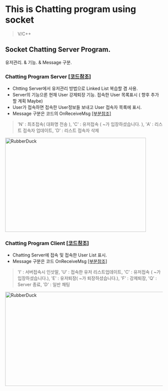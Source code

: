 # This is Chatting program using socket
 
> V/C++

## Socket Chatting Server Program.
 유저관리. & 기능. & Message 구분.

###  Chatting Program Server [[코드참조]](https://github.com/malvr00/Cplusplus-ChattingProgram/tree/main/ChatServer)
* Chtting Server에서 유저관리 방법으로 Linked List 복습할 겸 사용.
* Server의 기능으론 현재 User 강제퇴장 기능. 접속한 User 목록표시 ( 향후 추가 할 계획 Maybe)
* User가 접속하면 접속한 User정보들 보내고 User 접속자 목록에 표시.
* Message 구분은 코드의 OnReceiveMsg [[부분참조]](https://github.com/malvr00/Cplusplus-ChattingProgram/blob/main/ChatServer/ChatServerDlg.cpp)
>  'N' : 최초접속( 대화명 전송 ), 'C' : 유저접속 ( ~가 입장하셨습니다. ), 'A' : 리스트 접속자 업데이트, 'D' : 리스트 접속자 삭제

   <img src="https://user-images.githubusercontent.com/77275513/114269239-cb0ad000-9a40-11eb-85b5-6377f6e73279.PNG" width="450px" height="300px" title="100px" alt="RubberDuck"></img><br/>


### Chatting Program Client [[코드참조]](https://github.com/malvr00/Cplusplus-ChattingProgram/tree/main/ChatClient)
* Chatting Server에 접속 및 접속한 User List 표시.
* Message 구분은 코드 OnReceiveMsg [[부분참조]](https://github.com/malvr00/Cplusplus-ChattingProgram/blob/main/ChatClient/ChatClientDlg.cpp)
> 'I' : 서버접속시 인삿말, 'U' : 접속한 유저 리스트업데이트, 'C' : 유저접속 ( ~가 입장하셨습니다.), 'E' : 유저퇴장( ~가 퇴장하셨습니다.),
> 'F' : 강제퇴장, 'Q' : Server 종료, 'D' : 일반 채팅

   <img src="https://user-images.githubusercontent.com/77275513/114269452-212c4300-9a42-11eb-9ca1-0dfebaa240f4.PNG" width="600px" height="300px" title="100px" alt="RubberDuck"></img><br/>
